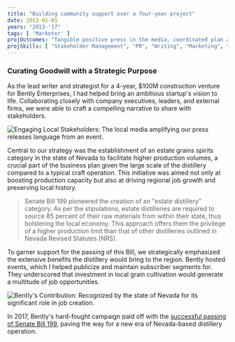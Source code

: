 ```yaml
---
title: "Building community support over a four-year project"
date: 2013-01-01
years: "2013-'17"
tags: [ 'Marketer' ]
projOutcomes: "Tangible positive press in the media, coordinated plan at town hall meetings, and a bill passed in the state of NV establishing a new distilled spirits category."
projSkills: [ "Stakeholder Management", "PR", "Writing", "Marketing", "Research" ]
---
```


### Curating Goodwill with a Strategic Purpose

As the lead writer and strategist for a 4-year, $100M construction venture for Bently Enterprises, I had helped bring an ambitious startup's vision to life. Collaborating closely with company executives, leaders, and external firms, we were able to craft a compelling narrative to share with stakeholders.

![Engaging Local Stakeholders: The local media amplifying our press releases language from an event.](/good-historic-vibes-in-action.jpg)

Central to our strategy was the establishment of an estate grains spirits category in the state of Nevada to facilitate higher production volumes, a crucial part of the business plan given the large scale of the distillery compared to a typical craft operation. This initiative was aimed not only at boosting production capacity but also at driving regional job growth and preserving local history.

> Senate Bill 199 pioneered the creation of an "estate distillery" category. As per the stipulations, estate distilleries are required to source 85 percent of their raw materials from within their state, thus bolstering the local economy. This approach offers them the privilege of a higher production limit than that of other distilleries outlined in Nevada Revised Statutes (NRS).

To garner support for the passing of this Bill, we strategically emphasized the extensive benefits the distillery would bring to the region. Bently hosted events, which I helped publicize and maintain subscriber segments for. They underscored that investment in local grain cultivation would generate a multitude of job opportunities.

![Bently's Contribution: Recognized by the state of Nevada for its significant role in job creation.](/nv-dev-awards.jpg)

In 2017, Bently's hard-fought campaign paid off with the [successful passing of Senate Bill 199](https://www.leg.state.nv.us/App/NELIS/REL/79th2017/Bill/5071/Overview), paving the way for a new era of Nevada-based distillery operation.
